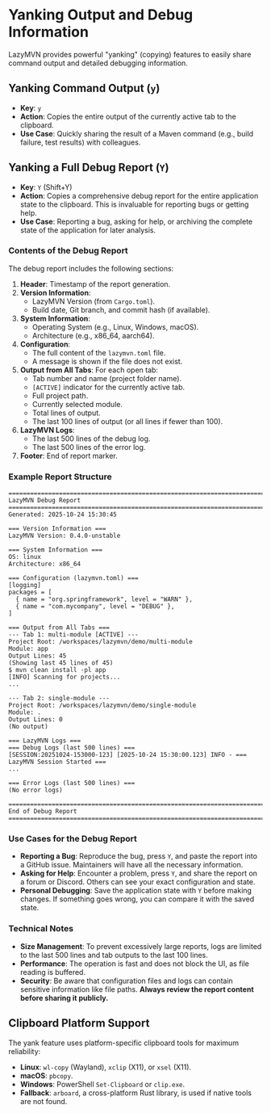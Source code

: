 # Yanking Output and Debug Information

LazyMVN provides powerful "yanking" (copying) features to easily share command output and detailed debugging information.

## Yanking Command Output (`y`)

- **Key**: `y`
- **Action**: Copies the entire output of the currently active tab to the clipboard.
- **Use Case**: Quickly sharing the result of a Maven command (e.g., build failure, test results) with colleagues.

## Yanking a Full Debug Report (`Y`)

- **Key**: `Y` (Shift+Y)
- **Action**: Copies a comprehensive debug report for the entire application state to the clipboard. This is invaluable for reporting bugs or getting help.
- **Use Case**: Reporting a bug, asking for help, or archiving the complete state of the application for later analysis.

### Contents of the Debug Report

The debug report includes the following sections:

1.  **Header**: Timestamp of the report generation.
2.  **Version Information**:
    *   LazyMVN Version (from `Cargo.toml`).
    *   Build date, Git branch, and commit hash (if available).
3.  **System Information**:
    *   Operating System (e.g., Linux, Windows, macOS).
    *   Architecture (e.g., x86_64, aarch64).
4.  **Configuration**:
    *   The full content of the `lazymvn.toml` file.
    *   A message is shown if the file does not exist.
5.  **Output from All Tabs**: For each open tab:
    *   Tab number and name (project folder name).
    *   `[ACTIVE]` indicator for the currently active tab.
    *   Full project path.
    *   Currently selected module.
    *   Total lines of output.
    *   The last 100 lines of output (or all lines if fewer than 100).
6.  **LazyMVN Logs**:
    *   The last 500 lines of the debug log.
    *   The last 500 lines of the error log.
7.  **Footer**: End of report marker.

### Example Report Structure

```
================================================================================
LazyMVN Debug Report
================================================================================
Generated: 2025-10-24 15:30:45

=== Version Information ===
LazyMVN Version: 0.4.0-unstable

=== System Information ===
OS: linux
Architecture: x86_64

=== Configuration (lazymvn.toml) ===
[logging]
packages = [
  { name = "org.springframework", level = "WARN" },
  { name = "com.mycompany", level = "DEBUG" },
]

=== Output from All Tabs ===
--- Tab 1: multi-module [ACTIVE] ---
Project Root: /workspaces/lazymvn/demo/multi-module
Module: app
Output Lines: 45
(Showing last 45 lines of 45)
$ mvn clean install -pl app
[INFO] Scanning for projects...
...

--- Tab 2: single-module ---
Project Root: /workspaces/lazymvn/demo/single-module
Module: .
Output Lines: 0
(No output)

=== LazyMVN Logs ===
=== Debug Logs (last 500 lines) ===
[SESSION:20251024-153000-123] [2025-10-24 15:30:00.123] INFO - === LazyMVN Session Started ===
...

=== Error Logs (last 500 lines) ===
(No error logs)

================================================================================
End of Debug Report
================================================================================
```

### Use Cases for the Debug Report

*   **Reporting a Bug**: Reproduce the bug, press `Y`, and paste the report into a GitHub issue. Maintainers will have all the necessary information.
*   **Asking for Help**: Encounter a problem, press `Y`, and share the report on a forum or Discord. Others can see your exact configuration and state.
*   **Personal Debugging**: Save the application state with `Y` before making changes. If something goes wrong, you can compare it with the saved state.

### Technical Notes

*   **Size Management**: To prevent excessively large reports, logs are limited to the last 500 lines and tab outputs to the last 100 lines.
*   **Performance**: The operation is fast and does not block the UI, as file reading is buffered.
*   **Security**: Be aware that configuration files and logs can contain sensitive information like file paths. **Always review the report content before sharing it publicly.**

## Clipboard Platform Support

The yank feature uses platform-specific clipboard tools for maximum reliability:

*   **Linux**: `wl-copy` (Wayland), `xclip` (X11), or `xsel` (X11).
*   **macOS**: `pbcopy`.
*   **Windows**: PowerShell `Set-Clipboard` or `clip.exe`.
*   **Fallback**: `arboard`, a cross-platform Rust library, is used if native tools are not found.
